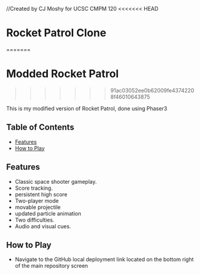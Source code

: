//Created by CJ Moshy for UCSC CMPM 120
<<<<<<< HEAD

# Rocket Patrol Clone
=======
# Modded Rocket Patrol
>>>>>>> 91ac03052ee0b62009fe43742208f46010643875

This is my modified version of Rocket Patrol, done using Phaser3

## Table of Contents

- [Features](#features)
- [How to Play](#how-to-play)

## Features

- Classic space shooter gameplay.
- Score tracking.
- persistent high score
- Two-player mode
- movable projectile
- updated particle animation
- Two difficulties.
- Audio and visual cues.

## How to Play
- Navigate to the GitHub local deployment link located on the bottom right of the main repository screen
